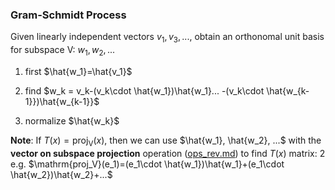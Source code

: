 ### Gram-Schmidt Process
Given linearly independent vectors $v_1, v_3, ...$, obtain an orthonomal unit basis for subspace V: $w_1, w_2, ...$

1. first $\hat{w_1}=\hat{v_1}$

2. find $w_k = v_k-(v_k\cdot \hat{w_1})\hat{w_1}... -(v_k\cdot \hat{w_{k-1}})\hat{w_{k-1}}$

3. normalize $\hat{w_k}$

__Note__:
If $T(x)=\mathrm{proj_V}(x)$,
then we can use $\hat{w_1}, \hat{w_2}, ...$ with the __vector on subspace projection__ operation ([ops_rev.md](./ops_rev.md)) to find $T(x)$ matrix:
2
e.g. $\mathrm{proj_V}(e_1)=(e_1\cdot \hat{w_1})\hat{w_1}+(e_1\cdot \hat{w_2})\hat{w_2}+...$



